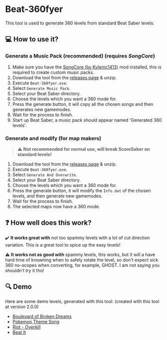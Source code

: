 # Beat-360fyer

This tool is used to generate 360 levels from standard Beat Saber levels.

## :computer: How to use it?
### Generate a Music Pack (recommended) (requires *SongCore*)
1. Make sure you have the [SongCore (by Kylemc1413)](https://github.com/Kylemc1413/SongCore) mod installed, this is required to create custom music packs.
2. Download the tool from the [releases page](https://github.com/CodeStix/Beat-360fyer/releases) & unzip.
3. Execute `Beat-360fyer.exe`.
4. Select `Generate Music Pack`.
5. Select your Beat Saber directory.
6. Choose the levels which you want a 360 mode for.
7. Press the generate button, it will copy all the chosen songs and then generates new gamemodes.
8. Wait for the process to finish.
9. Start up Beat Saber, a music pack should appear named 'Generated 360 levels'.
### Generate and modify (for map makers) 
> :warning: **Not recommended for normal use, will break ScoreSaber on standard levels!**
1. Download the tool from the [releases page](https://github.com/CodeStix/Beat-360fyer/releases) & unzip.
2. Execute `Beat-360fyer.exe`.
3. Select `Generate And Overwrite`.
4. Select your Beat Saber directory.
5. Choose the levels which you want a 360 mode for.
6. Press the generate button, it will modify the `Info.dat` of the chosen levels, and then generate new gamemodes.
7. Wait for the process to finish.
8. The selected maps now have a 360 mode.

## :question: How well does this work?
:heavy_check_mark: **It works great with** not too spammy levels with a lot of cut direction variation. This is a great tool to spice up the easy levels!

:warning: **It works not as good with** spammy levels, this works, but it will a have hard time of knowning when to safely rotate the level, so don't expect sick 360 no-scopes when converting, for example, GHOST. I am not saying you shouldn't try it tho!

## :mag: Demo
Here are some demo levels, generated with this tool: (created with this tool at version 2.0.0)
- [Boulevard of Broken Dreams](https://github.com/CodeStix/Beat-360fyer/raw/master/Build/Demos/Boulevard%20of%20Broken%20Dreams.zip)
- [Pokemon Theme Song](https://github.com/CodeStix/Beat-360fyer/raw/master/Build/Demos/Pokemon%20Theme%20Song.zip)
- [Riot - Overkill](https://github.com/CodeStix/Beat-360fyer/raw/master/Build/Demos/Riot%20-%20Overkill.zip)
- [Beat It](https://github.com/CodeStix/Beat-360fyer/raw/master/Build/Demos/Beat%20It.zip)
